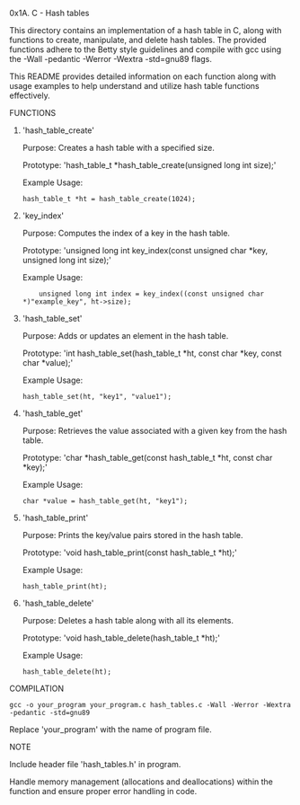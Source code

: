 0x1A. C - Hash tables

This directory contains an implementation of a hash table in C, along with functions to create, manipulate, and delete hash tables. The provided functions adhere to the Betty style guidelines and compile with gcc using the -Wall -pedantic -Werror -Wextra -std=gnu89 flags.

This README provides detailed information on each function along with usage examples to help understand and utilize hash table functions effectively.

FUNCTIONS

1. 'hash_table_create'

   Purpose: Creates a hash table with a specified size.

   Prototype: 'hash_table_t *hash_table_create(unsigned long int size);'

   Example Usage:

       hash_table_t *ht = hash_table_create(1024);

2. 'key_index'

   Purpose: Computes the index of a key in the hash table.

   Prototype: 'unsigned long int key_index(const unsigned char *key, unsigned long int size);'

   Example Usage:

           unsigned long int index = key_index((const unsigned char *)"example_key", ht->size);

3. 'hash_table_set'

   Purpose: Adds or updates an element in the hash table.

   Prototype: 'int hash_table_set(hash_table_t *ht, const char *key, const char *value);'

   Example Usage:

       hash_table_set(ht, "key1", "value1");

4. 'hash_table_get'

   Purpose: Retrieves the value associated with a given key from the hash table.

   Prototype: 'char *hash_table_get(const hash_table_t *ht, const char *key);'

   Example Usage:

       char *value = hash_table_get(ht, "key1");

5. 'hash_table_print'

   Purpose: Prints the key/value pairs stored in the hash table.

   Prototype: 'void hash_table_print(const hash_table_t *ht);'

   Example Usage:

       hash_table_print(ht);

6. 'hash_table_delete'

   Purpose: Deletes a hash table along with all its elements.

   Prototype: 'void hash_table_delete(hash_table_t *ht);'

   Example Usage:

       hash_table_delete(ht);


COMPILATION

    gcc -o your_program your_program.c hash_tables.c -Wall -Werror -Wextra -pedantic -std=gnu89

Replace 'your_program' with the name of program file.


NOTE

 Include header file 'hash_tables.h' in program.

 Handle memory management (allocations and deallocations) within the function and ensure proper error handling in code.

